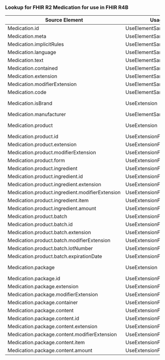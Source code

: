 ### Lookup for FHIR R2 Medication for use in FHIR R4B

| Source Element | Usage | Target |
| -------------- | ----- | ------ |
| Medication.id | UseElementSameName | Medication.id |
| Medication.meta | UseElementSameName | Medication.meta |
| Medication.implicitRules | UseElementSameName | Medication.implicitRules |
| Medication.language | UseElementSameName | Medication.language |
| Medication.text | UseElementSameName | Medication.text |
| Medication.contained | UseElementSameName | Medication.contained |
| Medication.extension | UseElementSameName | Medication.extension |
| Medication.modifierExtension | UseElementSameName | Medication.modifierExtension |
| Medication.code | UseElementSameName | Medication.code |
| Medication.isBrand | UseExtension | http://hl7.org/fhir/1.0/StructureDefinition/extension-Medication.isBrand |
| Medication.manufacturer | UseElementSameName | Medication.manufacturer |
| Medication.product | UseExtension | http://hl7.org/fhir/1.0/StructureDefinition/extension-Medication.product |
| Medication.product.id | UseExtensionFromAncestor | - |
| Medication.product.extension | UseExtensionFromAncestor | - |
| Medication.product.modifierExtension | UseExtensionFromAncestor | - |
| Medication.product.form | UseExtensionFromAncestor | - |
| Medication.product.ingredient | UseExtensionFromAncestor | - |
| Medication.product.ingredient.id | UseExtensionFromAncestor | - |
| Medication.product.ingredient.extension | UseExtensionFromAncestor | - |
| Medication.product.ingredient.modifierExtension | UseExtensionFromAncestor | - |
| Medication.product.ingredient.item | UseExtensionFromAncestor | - |
| Medication.product.ingredient.amount | UseExtensionFromAncestor | - |
| Medication.product.batch | UseExtensionFromAncestor | - |
| Medication.product.batch.id | UseExtensionFromAncestor | - |
| Medication.product.batch.extension | UseExtensionFromAncestor | - |
| Medication.product.batch.modifierExtension | UseExtensionFromAncestor | - |
| Medication.product.batch.lotNumber | UseExtensionFromAncestor | - |
| Medication.product.batch.expirationDate | UseExtensionFromAncestor | - |
| Medication.package | UseExtension | http://hl7.org/fhir/1.0/StructureDefinition/extension-Medication.package |
| Medication.package.id | UseExtensionFromAncestor | - |
| Medication.package.extension | UseExtensionFromAncestor | - |
| Medication.package.modifierExtension | UseExtensionFromAncestor | - |
| Medication.package.container | UseExtensionFromAncestor | - |
| Medication.package.content | UseExtensionFromAncestor | - |
| Medication.package.content.id | UseExtensionFromAncestor | - |
| Medication.package.content.extension | UseExtensionFromAncestor | - |
| Medication.package.content.modifierExtension | UseExtensionFromAncestor | - |
| Medication.package.content.item | UseExtensionFromAncestor | - |
| Medication.package.content.amount | UseExtensionFromAncestor | - |
